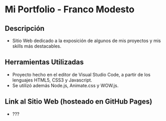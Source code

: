 # Mi Portfolio - Franco Modesto

## Descripción
- Sitio Web dedicado a la exposición de algunos de mis proyectos y mis skills más destacables.

## Herramientas Utilizadas
- Proyecto hecho en el editor de Visual Studio Code, a partir de los lenguajes HTML5, CSS3 y Javascript.
- Se utilizó además Node.js, Animate.css y WOW.js.

## Link al Sitio Web (hosteado en GitHub Pages)
- ???
